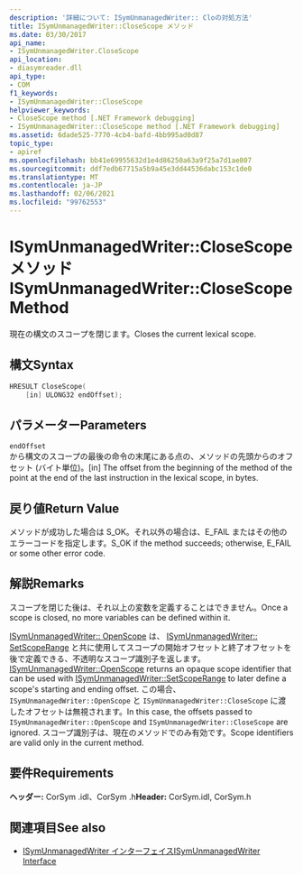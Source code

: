 ```yaml
---
description: '詳細について: ISymUnmanagedWriter:: Cloの対処方法'
title: ISymUnmanagedWriter::CloseScope メソッド
ms.date: 03/30/2017
api_name:
- ISymUnmanagedWriter.CloseScope
api_location:
- diasymreader.dll
api_type:
- COM
f1_keywords:
- ISymUnmanagedWriter::CloseScope
helpviewer_keywords:
- CloseScope method [.NET Framework debugging]
- ISymUnmanagedWriter::CloseScope method [.NET Framework debugging]
ms.assetid: 6dade525-7770-4cb4-bafd-4bb995ad0d87
topic_type:
- apiref
ms.openlocfilehash: bb41e69955632d1e4d86250a63a9f25a7d1ae807
ms.sourcegitcommit: ddf7edb67715a5b9a45e3dd44536dabc153c1de0
ms.translationtype: MT
ms.contentlocale: ja-JP
ms.lasthandoff: 02/06/2021
ms.locfileid: "99762553"
---
```

# <a name="isymunmanagedwriterclosescope-method"></a><span data-ttu-id="2c43f-103">ISymUnmanagedWriter::CloseScope メソッド</span><span class="sxs-lookup"><span data-stu-id="2c43f-103">ISymUnmanagedWriter::CloseScope Method</span></span>

<span data-ttu-id="2c43f-104">現在の構文のスコープを閉じます。</span><span class="sxs-lookup"><span data-stu-id="2c43f-104">Closes the current lexical scope.</span></span>  
  
## <a name="syntax"></a><span data-ttu-id="2c43f-105">構文</span><span class="sxs-lookup"><span data-stu-id="2c43f-105">Syntax</span></span>  
  
```cpp  
HRESULT CloseScope(  
    [in] ULONG32 endOffset);  
```  
  
## <a name="parameters"></a><span data-ttu-id="2c43f-106">パラメーター</span><span class="sxs-lookup"><span data-stu-id="2c43f-106">Parameters</span></span>  

 `endOffset`  
 <span data-ttu-id="2c43f-107">から構文のスコープの最後の命令の末尾にある点の、メソッドの先頭からのオフセット (バイト単位)。</span><span class="sxs-lookup"><span data-stu-id="2c43f-107">[in] The offset from the beginning of the method of the point at the end of the last instruction in the lexical scope, in bytes.</span></span>  
  
## <a name="return-value"></a><span data-ttu-id="2c43f-108">戻り値</span><span class="sxs-lookup"><span data-stu-id="2c43f-108">Return Value</span></span>  

 <span data-ttu-id="2c43f-109">メソッドが成功した場合は S_OK。それ以外の場合は、E_FAIL またはその他のエラーコードを指定します。</span><span class="sxs-lookup"><span data-stu-id="2c43f-109">S_OK if the method succeeds; otherwise, E_FAIL or some other error code.</span></span>  
  
## <a name="remarks"></a><span data-ttu-id="2c43f-110">解説</span><span class="sxs-lookup"><span data-stu-id="2c43f-110">Remarks</span></span>  

 <span data-ttu-id="2c43f-111">スコープを閉じた後は、それ以上の変数を定義することはできません。</span><span class="sxs-lookup"><span data-stu-id="2c43f-111">Once a scope is closed, no more variables can be defined within it.</span></span>  
  
 <span data-ttu-id="2c43f-112">[ISymUnmanagedWriter:: OpenScope](isymunmanagedwriter-openscope-method.md) は、 [ISymUnmanagedWriter:: SetScopeRange](isymunmanagedwriter-setscoperange-method.md) と共に使用してスコープの開始オフセットと終了オフセットを後で定義できる、不透明なスコープ識別子を返します。</span><span class="sxs-lookup"><span data-stu-id="2c43f-112">[ISymUnmanagedWriter::OpenScope](isymunmanagedwriter-openscope-method.md) returns an opaque scope identifier that can be used with [ISymUnmanagedWriter::SetScopeRange](isymunmanagedwriter-setscoperange-method.md) to later define a scope's starting and ending offset.</span></span> <span data-ttu-id="2c43f-113">この場合、`ISymUnmanagedWriter::OpenScope` と `ISymUnmanagedWriter::CloseScope` に渡したオフセットは無視されます。</span><span class="sxs-lookup"><span data-stu-id="2c43f-113">In this case, the offsets passed to `ISymUnmanagedWriter::OpenScope` and `ISymUnmanagedWriter::CloseScope` are ignored.</span></span> <span data-ttu-id="2c43f-114">スコープ識別子は、現在のメソッドでのみ有効です。</span><span class="sxs-lookup"><span data-stu-id="2c43f-114">Scope identifiers are valid only in the current method.</span></span>  
  
## <a name="requirements"></a><span data-ttu-id="2c43f-115">要件</span><span class="sxs-lookup"><span data-stu-id="2c43f-115">Requirements</span></span>  

 <span data-ttu-id="2c43f-116">**ヘッダー:** CorSym .idl、CorSym .h</span><span class="sxs-lookup"><span data-stu-id="2c43f-116">**Header:** CorSym.idl, CorSym.h</span></span>  
  
## <a name="see-also"></a><span data-ttu-id="2c43f-117">関連項目</span><span class="sxs-lookup"><span data-stu-id="2c43f-117">See also</span></span>

- [<span data-ttu-id="2c43f-118">ISymUnmanagedWriter インターフェイス</span><span class="sxs-lookup"><span data-stu-id="2c43f-118">ISymUnmanagedWriter Interface</span></span>](isymunmanagedwriter-interface.md)
